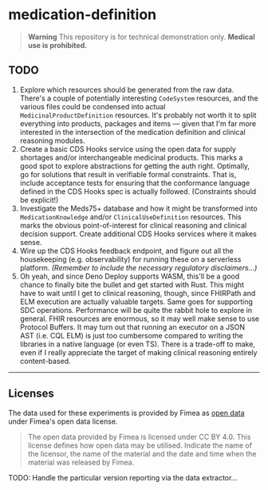 # medication-definition

> **Warning** This repository is for technical demonstration only. **Medical use
> is prohibited.**

## TODO

1. Explore which resources should be generated from the raw data. There's a
   couple of potentially interesting `CodeSystem` resources, and the various
   files could be condensed into actual `MedicinalProductDefinition` resources.
   It's probably not worth it to split everything into products, packages and
   items — given that I'm far more interested in the intersection of the
   medication definition and clinical reasoning modules.
2. Create a basic CDS Hooks service using the open data for supply shortages
   and/or interchangeable medicinal products. This marks a good spot to explore
   abstractions for getting the auth right. Optimally, go for solutions that
   result in verifiable formal constraints. That is, include acceptance tests
   for ensuring that the conformance language defined in the CDS Hooks spec is
   actually followed. (Constraints should be explicit!)
3. Investigate the Meds75+ database and how it might be transformed into
   `MedicationKnowledge` and/or `ClinicalUseDefinition` resources. This marks
   the obvious point-of-interest for clinical reasoning and clinical decision
   support. Create additional CDS Hooks services where it makes sense.
4. Wire up the CDS Hooks feedback endpoint, and figure out all the housekeeping
   (e.g. observability) for running these on a serverless platform. _(Remember
   to include the necessary regulatory disclaimers...)_
5. Oh yeah, and since Deno Deploy supports WASM, this'll be a good chance to
   finally bite the bullet and get started with Rust. This might have to wait
   until I get to clinical reasoning, though, since FHIRPath and ELM execution
   are actually valuable targets. Same goes for supporting SDC operations.
   Performance will be quite the rabbit hole to explore in general. FHIR
   resources are enormous, so it may well make sense to use Protocol Buffers. It
   may turn out that running an executor on a JSON AST (i.e. CQL ELM) is just
   too cumbersome compared to writing the libraries in a native language (or
   even TS). There is a trade-off to make, even if I really appreciate the
   target of making clinical reasoning entirely content-based.

---

## Licenses

The data used for these experiments is provided by Fimea as
[open data][Fimea-open-data] under Fimea's open data license.

> The open data provided by Fimea is licensed under CC BY 4.0. This license
> defines how open data may be utilised. Indicate the name of the licensor, the
> name of the material and the date and time when the material was released by
> Fimea.

TODO: Handle the particular version reporting via the data extractor...

[Fimea-open-data]: https://www.fimea.fi/web/en/about_us/open-data
